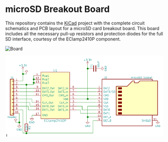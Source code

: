 # microSD Breakout Board

This repository contains the [KiCad](http://kicad-pcb.org/) project
with the complete circuit schematics and PCB layout for a microSD
card breakout board. This board includes all the necessary pull-up
resistors and protection diodes for the full SD interface, courtesy
of the EClamp2410P component.

![Board](https://github.com/dkonigsberg/sd-breakout/blob/master/docs/images/pcb-model.png?raw=true)

![Schematic](https://github.com/dkonigsberg/sd-breakout/blob/master/docs/images/schematic.png?raw=true)
